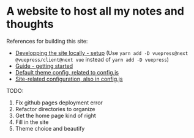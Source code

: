 # A website to host all my notes and thoughts

References for building this site:  
* [Developping the site locally - setup](https://vuepress.vuejs.org/guide/getting-started.html#manual-installation) (Use `yarn add -D vuepress@next @vuepress/client@next vue` instead of `yarn add -D vuepress`)
* [Guide - getting started](https://v2.vuepress.vuejs.org/guide/)
* [Default theme config, related to config.js](https://v2.vuepress.vuejs.org/reference/default-theme/config.html)
* [Site-related configuration, also in config.js](https://v2.vuepress.vuejs.org/reference/config.html)

TODO:
1. Fix github pages deployment error
2. Refactor directories to organize
3. Get the home page kind of right
4. Fill in the site
5. Theme choice and beautify
